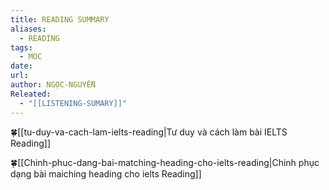 ```yaml
---
title: READING SUMMARY
aliases:
  - READING
tags:
  - MOC
date: 
url: 
author: NGỌC-NGUYỄN
Releated:
  - "[[LISTENING-SUMARY]]"
---
```



🍀[[tu-duy-va-cach-lam-ielts-reading|Tư duy và cách làm bài IELTS Reading]]

🍀[[Chinh-phuc-dang-bai-matching-heading-cho-ielts-reading|Chinh phục dạng bài maiching heading cho ielts Reading]]